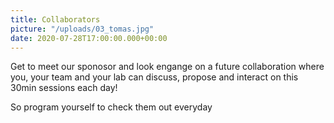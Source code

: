 ```yaml
---
title: Collaborators
picture: "/uploads/03_tomas.jpg"
date: 2020-07-28T17:00:00.000+00:00
---
```


Get to meet our sponosor and look engange on a future 
collaboration where you, your team and your lab can
discuss, propose and interact on this 30min sessions
each day! 

So program yourself to check them out everyday
